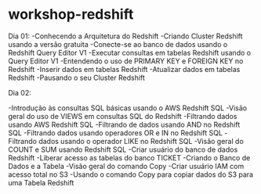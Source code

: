 # workshop-redshift


Dia 01:
-Conhecendo a Arquitetura do Redshift
-Criando Cluster Redshift usando a versão gratuita
-Conecte-se ao banco de dados usando o Redshift Query Editor V1
-Executar consultas em tabelas Redshift usando o Query Editor V1
-Entendendo o uso de PRIMARY KEY e FOREIGN KEY no Redshift
-Inserir dados em tabelas Redshift
-Atualizar dados em tabelas Redshift
-Pausando o seu Cluster Redshift



Dia 02:

-Introdução às consultas SQL básicas usando o AWS Redshift SQL
-Visão geral do uso de VIEWS em consultas SQL do Redshift
-Filtrando dados usando AWS Redshift SQL
-Filtrando de dados usando AND no Redshift SQL
-Filtrando dados usando operadores OR e IN no Redshift SQL
-Filtrando dados usando o operador LIKE no Redshift SQL
-Visão geral do COUNT e SUM usando Redshift SQL
-Criar usuário do banco de dados Redshift
-Liberar acesso as tabelas do banco TICKET
-Criando o Banco de Dados e a Tabela
-Visão geral do comando Copy
-Criar usuário IAM com acesso total no S3
-Usando o comando Copy para copiar dados do S3 para uma Tabela Redshift













 
